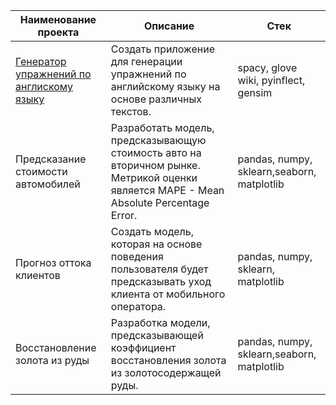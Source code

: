 | Наименование проекта       | Описание | Стек      |
|-----------|---------|------------|
| [Генератор упражнений по англискому языку](https://github.com/DariaLavrenuik/Portfolio/tree/main/english_exercise_generator)      | Создать приложение для генерации упражнений по английскому языку на основе различных текстов.      | spacy, glove wiki, pyinflect, gensim       |
| Предсказание стоимости автомобилей      | Разработать модель, предсказывающую стоимость авто на вторичном рынке. Метрикой оценки является MAPE - Mean Absolute Percentage Error.      | pandas, numpy, sklearn,seaborn, matplotlib |
| Прогноз оттока клиентов     | Создать модель, которая на основе поведения пользователя будет предсказывать уход клиента от мобильного оператора.      | pandas, numpy, sklearn, matplotlib        |
|  Восстановление золота из руды     | Разработка модели, предсказывающей коэффициент восстановления золота из золотосодержащей руды.            |   pandas, numpy, sklearn,seaborn, matplotlib   |
